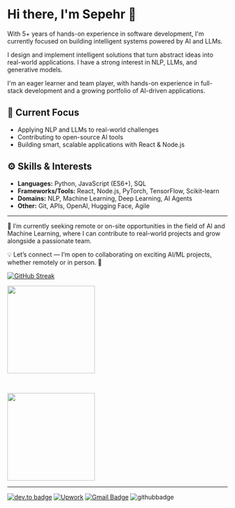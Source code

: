 # Hi there, I'm Sepehr 👋

With 5+ years of hands-on experience in software development, I'm currently focused on building intelligent systems powered by AI and LLMs.
  
I design and implement intelligent solutions that turn abstract ideas into real-world applications. I have a strong interest in NLP, LLMs, and generative models.  

I'm an eager learner and team player, with hands-on experience in full-stack development and a growing portfolio of AI-driven applications.

## 🧠 Current Focus
- Applying NLP and LLMs to real-world challenges
- Contributing to open-source AI tools
- Building smart, scalable applications with React & Node.js

## ⚙️ Skills & Interests
- **Languages:** Python, JavaScript (ES6+), SQL  
- **Frameworks/Tools:** React, Node.js, PyTorch, TensorFlow, Scikit-learn  
- **Domains:** NLP, Machine Learning, Deep Learning, AI Agents  
- **Other:** Git, APIs, OpenAI, Hugging Face, Agile  

---

🎯 I’m currently seeking remote or on-site opportunities in the field of AI and Machine Learning, where I can contribute to real-world projects and grow alongside a passionate team.

💡 Let’s connect — I’m open to collaborating on exciting AI/ML projects, whether remotely or in person. 🚀


[![GitHub Streak](https://nirzak-streak-stats.vercel.app?user=SepehrHariri)](https://git.io/streak-stats)

<a href="https://github.com/anuraghazra/github-readme-stats">
  <img align="center" height=200 align="center" src="https://github-readme-stats.vercel.app/api?username=SepehrHariri&show=prs_merged,prs_merged_percentage&show_icons=true&hide=contribs,stars,issues&include_all_commits=true&card_width=345" />
</a>

&nbsp;

<a href="https://github.com/anuraghazra/github-readme-stats">
  <img align="center" height=200 align="center" src="https://github-readme-stats.vercel.app/api/top-langs/?username=SepehrHariri&langs_count=20&hide=html&layout=compact&card_width=470" />
</a>

<hr/>

[![dev.to badge](https://img.shields.io/badge/-sepehrhariri-%230177B5?style=flat&logo=linkedin)](https://www.linkedin.com/in/sepehr-hariri)
[![Upwork](https://img.shields.io/badge/UpWork-6FDA44?style=flat&logo=Upwork&logoColor=white)]()
[![Gmail Badge](https://img.shields.io/badge/-Gmail-c14438?style=flat-square&logo=Gmail&logoColor=white&link=mailto:sepehrhariry@gmail.com)](mailto:sepehrhariry@gmail.com)
![githubbadge](https://img.shields.io/github/followers/SepehrHariri?style=social)
<!--[![YouTube](https://img.shields.io/youtube/channel/views/????)](https://www.youtube.com/watch?v=????)-->
